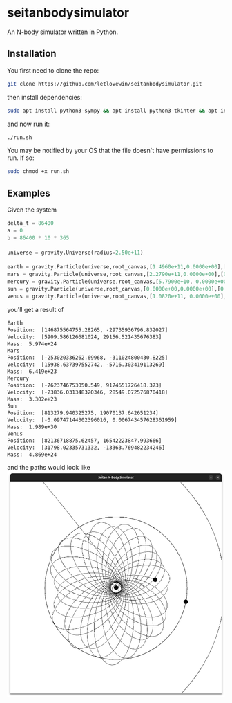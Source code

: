 # seitanbodysimulator
An N-body simulator written in Python.

## Installation
You first need to clone the repo:

```bash
git clone https://github.com/letlovewin/seitanbodysimulator.git
```

then install dependencies:

```bash
sudo apt install python3-sympy && apt install python3-tkinter && apt install python3-ttkthemes
```

and now run it:

```bash
./run.sh
```

You may be notified by your OS that the file doesn't have permissions to run. If so:

```bash
sudo chmod +x run.sh
```

## Examples
Given the system

```python
delta_t = 86400
a = 0
b = 86400 * 10 * 365

universe = gravity.Universe(radius=2.50e+11)

earth = gravity.Particle(universe,root_canvas,[1.4960e+11,0.0000e+00],[0.0000e+00,2.9800e+04],5.9740e+24,"Earth")
mars = gravity.Particle(universe,root_canvas,[2.2790e+11,0.0000e+00],[0.0000e+00, 2.8100e+04],6.4190e+23,"Mars")
mercury = gravity.Particle(universe,root_canvas,[5.7900e+10, 0.0000e+00],[0.0000e+00, 1.7900e+04],3.3020e+23,"Mercury")
sun = gravity.Particle(universe,root_canvas,[0.0000e+00,0.0000e+00],[0.0000e+00, 0.0000e+00],1.9890e+30,"Sun")
venus = gravity.Particle(universe,root_canvas,[1.0820e+11, 0.0000e+00],[0.0000e+00, -1.5000e+04],4.8690e+24,"Venus")
```

you'll get a result of

```
Earth
Position:  [146875564755.28265, -29735936796.832027]
Velocity:  [5909.586126681024, 29156.521435676383]
Mass:  5.974e+24
Mars
Position:  [-253020336262.69968, -311024800430.8225]
Velocity:  [15938.637397552742, -5716.303419113269]
Mass:  6.419e+23
Mercury
Position:  [-7623746753050.549, 9174651726418.373]
Velocity:  [-23836.031348320346, 28549.072576870418]
Mass:  3.302e+23
Sun
Position:  [813279.940325275, 19070137.642651234]
Velocity:  [-0.09747144302396016, 0.006743457628361959]
Mass:  1.989e+30
Venus
Position:  [82136718875.62457, 16542223847.993666]
Velocity:  [31798.02335731332, -13363.769482234246]
Mass:  4.869e+24
```

and the paths would look like
![Venus & Mercury orbit after altering slightly](static/venus_screenshot.png)